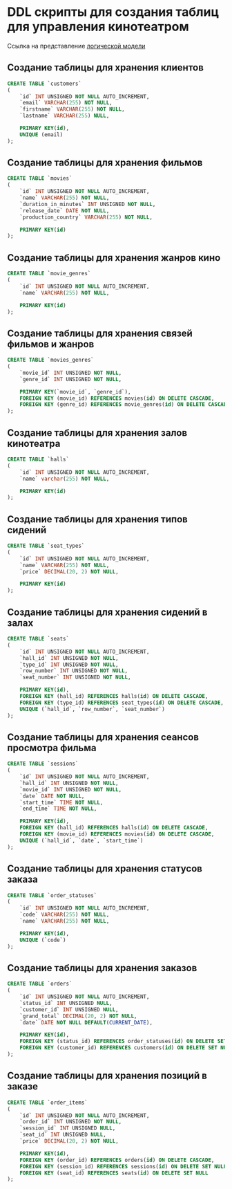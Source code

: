 # DDL скрипты для создания таблиц для управления кинотеатром

Ссылка на представление [логической модели](https://drawsql.app/teams/dev-447/diagrams/cinema)

## Создание таблицы для хранения клиентов

```sql
CREATE TABLE `customers`
(
    `id` INT UNSIGNED NOT NULL AUTO_INCREMENT,
    `email` VARCHAR(255) NOT NULL,
    `firstname` VARCHAR(255) NOT NULL,
    `lastname` VARCHAR(255) NULL,

    PRIMARY KEY(id),
    UNIQUE (email)
);
```

## Создание таблицы для хранения фильмов

```sql
CREATE TABLE `movies`
(
    `id` INT UNSIGNED NOT NULL AUTO_INCREMENT,
    `name` VARCHAR(255) NOT NULL,
    `duration_in_minutes` INT UNSIGNED NOT NULL,
    `release_date` DATE NOT NULL,
    `production_country` VARCHAR(255) NOT NULL,

    PRIMARY KEY(id)
);
```

## Создание таблицы для хранения жанров кино

```sql
CREATE TABLE `movie_genres`
(
    `id` INT UNSIGNED NOT NULL AUTO_INCREMENT,
    `name` VARCHAR(255) NOT NULL,

    PRIMARY KEY(id)
);
```

## Создание таблицы для хранения связей фильмов и жанров

```sql
CREATE TABLE `movies_genres`
(
    `movie_id` INT UNSIGNED NOT NULL,
    `genre_id` INT UNSIGNED NOT NULL,

    PRIMARY KEY(`movie_id`, `genre_id`),
    FOREIGN KEY (movie_id) REFERENCES movies(id) ON DELETE CASCADE,
    FOREIGN KEY (genre_id) REFERENCES movie_genres(id) ON DELETE CASCADE
);
```

## Создание таблицы для хранения залов кинотеатра 

```sql
CREATE TABLE `halls`
(
    `id` INT UNSIGNED NOT NULL AUTO_INCREMENT,
    `name` varchar(255) NOT NULL,

    PRIMARY KEY(id)
);
```

## Создание таблицы для хранения типов сидений

```sql
CREATE TABLE `seat_types`
(
    `id` INT UNSIGNED NOT NULL AUTO_INCREMENT,
    `name` VARCHAR(255) NOT NULL,
    `price` DECIMAL(20, 2) NOT NULL,

    PRIMARY KEY(id)
);
```

## Создание таблицы для хранения сидений в залах

```sql
CREATE TABLE `seats`
(
    `id` INT UNSIGNED NOT NULL AUTO_INCREMENT,
    `hall_id` INT UNSIGNED NOT NULL,
    `type_id` INT UNSIGNED NOT NULL,
    `row_number` INT UNSIGNED NOT NULL,
    `seat_number` INT UNSIGNED NOT NULL,

    PRIMARY KEY(id),
    FOREIGN KEY (hall_id) REFERENCES halls(id) ON DELETE CASCADE,
    FOREIGN KEY (type_id) REFERENCES seat_types(id) ON DELETE CASCADE,
    UNIQUE (`hall_id`, `row_number`, `seat_number`)
);
```

## Создание таблицы для хранения сеансов просмотра фильма

```sql
CREATE TABLE `sessions`
(
    `id` INT UNSIGNED NOT NULL AUTO_INCREMENT,
    `hall_id` INT UNSIGNED NOT NULL,
    `movie_id` INT UNSIGNED NOT NULL,
    `date` DATE NOT NULL,
    `start_time` TIME NOT NULL,
    `end_time` TIME NOT NULL,

    PRIMARY KEY(id),
    FOREIGN KEY (hall_id) REFERENCES halls(id) ON DELETE CASCADE,
    FOREIGN KEY (movie_id) REFERENCES movies(id) ON DELETE CASCADE,
    UNIQUE (`hall_id`, `date`, `start_time`)
);
```

## Создание таблицы для хранения статусов заказа

```sql
CREATE TABLE `order_statuses`
(
    `id` INT UNSIGNED NOT NULL AUTO_INCREMENT,
    `code` VARCHAR(255) NOT NULL,
    `name` VARCHAR(255) NOT NULL,

    PRIMARY KEY(id),
    UNIQUE (`code`)
);
```

## Создание таблицы для хранения заказов

```sql
CREATE TABLE `orders`
(
    `id` INT UNSIGNED NOT NULL AUTO_INCREMENT,
    `status_id` INT UNSIGNED NULL,
    `customer_id` INT UNSIGNED NULL,
    `grand_total` DECIMAL(20, 2) NOT NULL,
    `date` DATE NOT NULL DEFAULT(CURRENT_DATE),

    PRIMARY KEY(id),
    FOREIGN KEY (status_id) REFERENCES order_statuses(id) ON DELETE SET NULL,
    FOREIGN KEY (customer_id) REFERENCES customers(id) ON DELETE SET NULL
);
```

## Создание таблицы для хранения позиций в заказе

```sql
CREATE TABLE `order_items`
(
    `id` INT UNSIGNED NOT NULL AUTO_INCREMENT,
    `order_id` INT UNSIGNED NOT NULL,
    `session_id` INT UNSIGNED NULL,
    `seat_id` INT UNSIGNED NULL,
    `price` DECIMAL(20, 2) NOT NULL,

    PRIMARY KEY(id),
    FOREIGN KEY (order_id) REFERENCES orders(id) ON DELETE CASCADE,
    FOREIGN KEY (session_id) REFERENCES sessions(id) ON DELETE SET NULL,
    FOREIGN KEY (seat_id) REFERENCES seats(id) ON DELETE SET NULL
);
```
